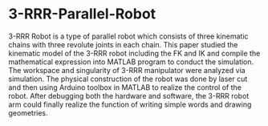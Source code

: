 # 3-RRR-Parallel-Robot
3-RRR Robot is a type of parallel robot which consists of three kinematic chains with three revolute joints in each chain. This paper studied the kinematic model of the 3-RRR robot including the FK and IK and compile the mathematical expression into MATLAB program to conduct the simulation. The workspace and singularity of 3-RRR manipulator were analyzed via simulation. The physical construction of the robot was done by laser cut and then using Arduino toolbox in MATLAB to realize the control of the robot. After debugging both the hardware and software, the 3-RRR robot arm could finally realize the function of writing simple words and drawing geometries. 
